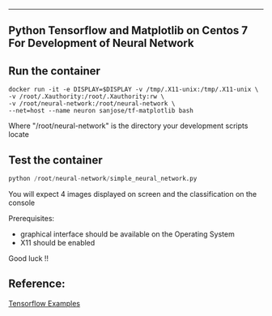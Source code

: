 ------------------------
Python Tensorflow and Matplotlib on Centos 7
For Development of Neural Network
------------------------
## Run the container
```docker
docker run -it -e DISPLAY=$DISPLAY -v /tmp/.X11-unix:/tmp/.X11-unix \
-v /root/.Xauthority:/root/.Xauthority:rw \
-v /root/neural-network:/root/neural-network \
--net=host --name neuron sanjose/tf-matplotlib bash
```
Where "/root/neural-network" is the directory your development scripts locate

## Test the container
```python
python /root/neural-network/simple_neural_network.py
```
You will expect 4 images displayed on screen and the classification on the console

Prerequisites:
 - graphical interface should be available on the Operating System
 - X11 should be enabled


Good luck !!


## Reference:
[Tensorflow Examples](https://github.com/aymericdamien/TensorFlow-Examples/)

